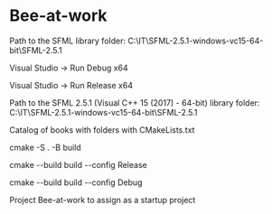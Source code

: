 # Bee-at-work

Path to the SFML library folder: C:\IT\SFML-2.5.1-windows-vc15-64-bit\SFML-2.5.1

Visual Studio -> Run Debug x64

Visual Studio -> Run Release x64

Path to the SFML 2.5.1 (Visual C++ 15 (2017) - 64-bit) library folder: C:\IT\SFML-2.5.1-windows-vc15-64-bit\SFML-2.5.1

Catalog of books with folders with CMakeLists.txt

cmake -S . -B build

cmake --build build --config Release

cmake --build build --config Debug

Project Bee-at-work to assign as a startup project 
